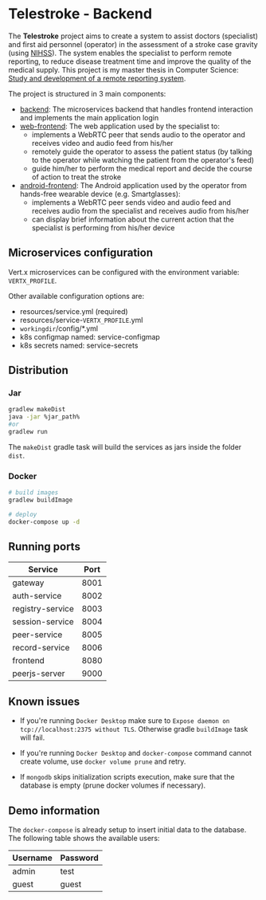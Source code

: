 # Telestroke - Backend

The **Telestroke** project aims to create a system to assist doctors (specialist) and first aid personnel (operator) in the assessment of a stroke case gravity (using [NIHSS](https://en.wikipedia.org/wiki/National_Institutes_of_Health_Stroke_Scale)). The system enables the specialist to perform remote reporting, to reduce disease treatment time and improve the quality of the medical supply. This project is my master thesis in Computer Science: [Study and development of a remote reporting system](https://amslaurea.unibo.it/20501/).

The project is structured in 3 main components:
- [backend](https://github.com/DaviGia/telestroke-backend): The microservices backend that handles frontend interaction and implements the main application login
- [web-frontend](https://github.com/DaviGia/telestroke-web-frontend): The web application used by the specialist to:
  * implements a WebRTC peer that sends audio to the operator and receives video and audio feed from his/her
  * remotely guide the operator to assess the patient status (by talking to the operator while watching the patient from the operator's feed)
  * guide him/her to perform the medical report and decide the course of action to treat the stroke
- [android-frontend](https://github.com/DaviGia/telestroke-android-frontend): The Android application used by the operator from hands-free wearable device (e.g. Smartglasses):
  * implements a WebRTC peer sends video and audio feed and receives audio from the specialist and receives audio from his/her
  * can display brief information about the current action that the specialist is performing from his/her device

## Microservices configuration

Vert.x microservices can be configured with the environment variable: `VERTX_PROFILE`.

Other available configuration options are:

- resources/service.yml (required)
- resources/service-`VERTX_PROFILE`.yml
- `workingdir`/config/*.yml
- k8s configmap named: service-configmap
- k8s secrets named: service-secrets

## Distribution

### Jar

``` bash
gradlew makeDist
java -jar %jar_path%
#or
gradlew run
```

The `makeDist` gradle task will build the services as jars inside the folder `dist`.

### Docker

``` bash
# build images
gradlew buildImage

# deploy
docker-compose up -d
```

## Running ports

|Service|Port|
|---|---|
|gateway|8001|
|auth-service|8002|
|registry-service|8003|
|session-service|8004|
|peer-service|8005|
|record-service|8006|
|frontend|8080|
|peerjs-server|9000|

## Known issues

- If you're running `Docker Desktop` make sure to `Expose daemon on tcp://localhost:2375 without TLS`. Otherwise gradle `buildImage` task will fail.

- If you're running `Docker Desktop` and `docker-compose` command cannot create volume, use `docker volume prune` and retry.

- If `mongodb` skips initialization scripts execution, make sure that the database is empty (prune docker volumes if necessary).

## Demo information

The `docker-compose` is already setup to insert initial data to the database. The following table shows the available users:

|Username|Password|
|--|--|
|admin|test|
|guest|guest|
